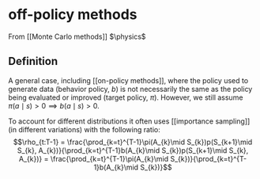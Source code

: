 # off-policy methods
From [[Monte Carlo methods]]
$\physics$
## Definition
A general case, including [[on-policy methods]], where the policy used to generate data (behavior policy, $b$) is not necessarily the same as the policy being evaluated or improved (target policy, $\pi$).
However, we still assume $\pi(a \mid s) > 0 \implies b(a \mid s) > 0$.

To account for different distributions it often uses [[importance sampling]] (in different variations) with the following ratio:
$$\rho_{t:T-1} = \frac{\prod_{k=t}^{T-1}\pi(A_{k}\mid S_{k})p(S_{k+1}\mid S_{k}, A_{k})}{\prod_{k=t}^{T-1}b(A_{k}\mid S_{k})p(S_{k+1}\mid S_{k}, A_{k})} = \frac{\prod_{k=t}^{T-1}\pi(A_{k}\mid S_{k})}{\prod_{k=t}^{T-1}b(A_{k}\mid S_{k})}$$
